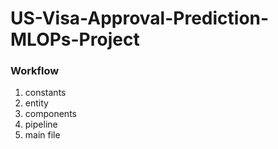 # US-Visa-Approval-Prediction-MLOPs-Project


### Workflow
1. constants
2. entity
3. components
4. pipeline
5. main file